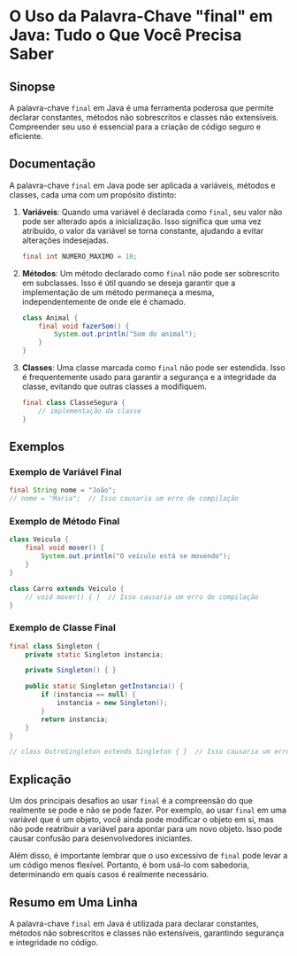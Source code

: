 <!--
Meta Description: # O Uso da Palavra-Chave "final" em Java: Tudo o Que Você Precisa Saber ## Sinopse A palavra-chave `final` em Java é uma ferramenta poderosa que permi...
Meta Keywords: final, java, pode, não, que
-->

# O Uso da Palavra-Chave "final" em Java: Tudo o Que Você Precisa Saber

## Sinopse
A palavra-chave `final` em Java é uma ferramenta poderosa que permite declarar constantes, métodos não sobrescritos e classes não extensíveis. Compreender seu uso é essencial para a criação de código seguro e eficiente.

## Documentação
A palavra-chave `final` em Java pode ser aplicada a variáveis, métodos e classes, cada uma com um propósito distinto:

1. **Variáveis**: Quando uma variável é declarada como `final`, seu valor não pode ser alterado após a inicialização. Isso significa que uma vez atribuído, o valor da variável se torna constante, ajudando a evitar alterações indesejadas.

   ```java
   final int NUMERO_MAXIMO = 10;
   ```

2. **Métodos**: Um método declarado como `final` não pode ser sobrescrito em subclasses. Isso é útil quando se deseja garantir que a implementação de um método permaneça a mesma, independentemente de onde ele é chamado.

   ```java
   class Animal {
       final void fazerSom() {
           System.out.println("Som do animal");
       }
   }
   ```

3. **Classes**: Uma classe marcada como `final` não pode ser estendida. Isso é frequentemente usado para garantir a segurança e a integridade da classe, evitando que outras classes a modifiquem.

   ```java
   final class ClasseSegura {
       // implementação da classe
   }
   ```

## Exemplos

### Exemplo de Variável Final
```java
final String nome = "João";
// nome = "Maria";  // Isso causaria um erro de compilação
```

### Exemplo de Método Final
```java
class Veiculo {
    final void mover() {
        System.out.println("O veículo está se movendo");
    }
}

class Carro extends Veiculo {
    // void mover() { }  // Isso causaria um erro de compilação
}
```

### Exemplo de Classe Final
```java
final class Singleton {
    private static Singleton instancia;

    private Singleton() { }

    public static Singleton getInstancia() {
        if (instancia == null) {
            instancia = new Singleton();
        }
        return instancia;
    }
}

// class OutroSingleton extends Singleton { }  // Isso causaria um erro de compilação
```

## Explicação
Um dos principais desafios ao usar `final` é a compreensão do que realmente se pode e não se pode fazer. Por exemplo, ao usar `final` em uma variável que é um objeto, você ainda pode modificar o objeto em si, mas não pode reatribuir a variável para apontar para um novo objeto. Isso pode causar confusão para desenvolvedores iniciantes.

Além disso, é importante lembrar que o uso excessivo de `final` pode levar a um código menos flexível. Portanto, é bom usá-lo com sabedoria, determinando em quais casos é realmente necessário.

## Resumo em Uma Linha
A palavra-chave `final` em Java é utilizada para declarar constantes, métodos não sobrescritos e classes não extensíveis, garantindo segurança e integridade no código.